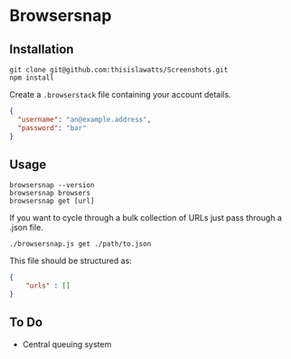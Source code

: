 Browsersnap
===

Installation
---

```
git clone git@github.com:thisislawatts/Screenshots.git
npm install
```

Create a `.browserstack` file containing your account details.

```json
{
  "username": "an@example.address",
  "password": "bar"
}
```


Usage
---

```
browsersnap --version
browsersnap browsers
browsersnap get [url]
```

If you want to cycle through a bulk collection of URLs just pass through a .json
file.

```
./browsersnap.js get ./path/to.json
```

This file should be structured as:

```json
{
	"urls" : []
}
```



To Do
---

* Central queuing system
